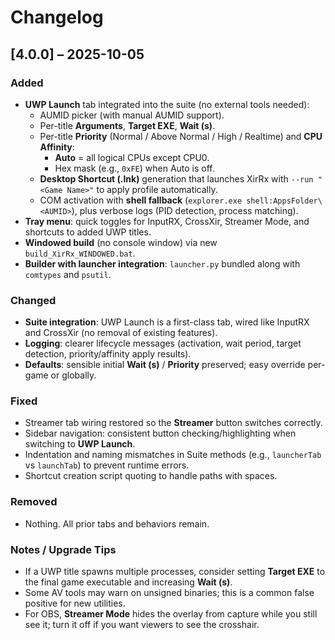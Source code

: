 # Changelog

## [4.0.0] – 2025-10-05

### Added
- **UWP Launch** tab integrated into the suite (no external tools needed):
  - AUMID picker (with manual AUMID support).
  - Per-title **Arguments**, **Target EXE**, **Wait (s)**.
  - Per-title **Priority** (Normal / Above Normal / High / Realtime) and **CPU Affinity**:
    - **Auto** = all logical CPUs except CPU0.
    - Hex mask (e.g., `0xFE`) when Auto is off.
  - **Desktop Shortcut (.lnk)** generation that launches XirRx with `--run "<Game Name>"` to apply profile automatically.
  - COM activation with **shell fallback** (`explorer.exe shell:AppsFolder\<AUMID>`), plus verbose logs (PID detection, process matching).
- **Tray menu**: quick toggles for InputRX, CrossXir, Streamer Mode, and shortcuts to added UWP titles.
- **Windowed build** (no console window) via new `build_XirRx_WINDOWED.bat`.
- **Builder with launcher integration**: `launcher.py` bundled along with `comtypes` and `psutil`.

### Changed
- **Suite integration**: UWP Launch is a first-class tab, wired like InputRX and CrossXir (no removal of existing features).
- **Logging**: clearer lifecycle messages (activation, wait period, target detection, priority/affinity apply results).
- **Defaults**: sensible initial **Wait (s)** / **Priority** preserved; easy override per-game or globally.

### Fixed
- Streamer tab wiring restored so the **Streamer** button switches correctly.
- Sidebar navigation: consistent button checking/highlighting when switching to **UWP Launch**.
- Indentation and naming mismatches in Suite methods (e.g., `launcherTab` vs `launchTab`) to prevent runtime errors.
- Shortcut creation script quoting to handle paths with spaces.

### Removed
- Nothing. All prior tabs and behaviors remain.

### Notes / Upgrade Tips
- If a UWP title spawns multiple processes, consider setting **Target EXE** to the final game executable and increasing **Wait (s)**.
- Some AV tools may warn on unsigned binaries; this is a common false positive for new utilities.
- For OBS, **Streamer Mode** hides the overlay from capture while you still see it; turn it off if you want viewers to see the crosshair.

